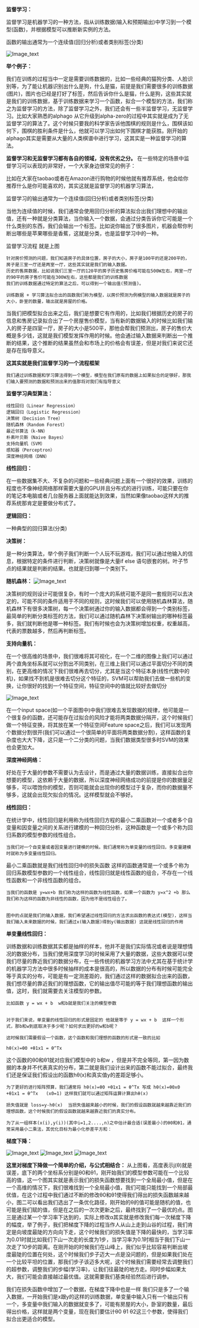 
__监督学习：__

监督学习是机器学习的一种方法，指从训练数据(输入和预期输出)中学习到一个模型(函数)，并根据模型可以推断新实例的方法。

函数的输出通常为一个连续值(回归分析)或者类别标签(分类)

![Image_text](https://raw.githubusercontent.com/OneStepAndTwoSteps/TensorFlow_notes/master/static/%E5%89%8D%E7%BD%AE%E7%9F%A5%E8%AF%86/%E7%9B%91%E7%9D%A3%E5%AD%A6%E4%B9%A0%E6%B5%81%E7%A8%8B.png)

__举个例子：__
			
我们在训练的过程当中一定是需要训练数据的，比如一些经典的猫狗分类、人脸识别等，为了能让机器识别出什么是狗，什么是猫，前提是我们需要很多的训练数据(图片)，图片也已经是打好了标签，然后告诉你什么是猫，什么是狗，这些其实就是我们的训练数据，基于训练数据来学习一个函数，拟合一个模型的方法，我们称之为监督学习的方法，除了监督学习之外，我们还会有一些半监督学习，无监督学习。比如大家熟悉的alphago 从它升级到alpha-zero的过程中其实就是成为了无监督学习的算法了。这个时候只要我的科学家告诉他围棋的规则是什么，围棋该如何下，围棋的胜利条件是什么，他就可以学习出如何下围棋才能获胜。刚开始的alphago其实是需要从大量的人类棋谱中进行学习，这其实是一种监督学习的算法。

__监督学习和无监督学习都有各自的领域，没有优劣之分。__ 在一些特定的场景中监督学习可以表现的非常好，一个大家身边很常见的例子：

比如在大家在taobao或者在Amazon进行购物的时候他就有推荐系统，他会给你推荐什么是你可能喜欢的，其实这就是监督学习的机器学习算法，
			
监督学习的输出通常为一个连续值(回归分析)或者类别标签(分类)


当他为连续值的时候，我们通常会使用回归分析的算法拟合出我们理想中的输出值，还有一种就是分类算法，当你输入一个数据，会通过分类告诉你它可能是一个什么类别的东西，我们会输出一个标签。比如说你输出了很多图片，机器会帮你判断出哪些是苹果哪些是香蕉，这就是分类，也是监督学习中的一种。

监督学习流程 就是上图

	针对房价预测的问题，我们知道房子的具体位置，房子的大小，房子是100平的还是200平的，房子是三室一厅还是两室一厅，这些其实就是我们的输入数据。
	历史的售房数据，比如说我们三室一厅的120平的房子历史售房价格可能在500W左右，两室一厅的90平的房子售价可能在300W左右，这些都是我们的训练数据
	我们的训练数据通过特定的算法之后，可以得到一个输出值(预测值)。

	训练数据 + 学习算法拟合出的函数我们称为模型，以房价预测为例模型的输入数据就是房子的大小，卧室的数量，输出就是房屋的价格。

当我们把模型拟合出来之后，我们是想要它有作用的，比如我们根据历史的房子的信息和售房记录拟合出了一个房屋售价模型，当有新的数据输入的时候比如我们输入的房子是四室一厅，房子的大小是500平，那他会帮我们预测出，房子的售价大概是多少钱，这就是我们模型发挥作用的时候。他会通过输入数据来判断出一个推断的结果，这个推断的结果虽然会和市场上的价格会有误差，但是对我们来说它还是存在指导意义。


__这其实就是我们监督学习的一个流程框架__

	我们通过训练数据和学习算法得到一个模型，模型在我们原有的数据上如果拟合的足够好，那我们输入要预测的数据和预测出来的值那将对我们有指导意义


__监督学习典型算法：__

	线性回归（Linear Regression） 
	逻辑回归（Logistic Regression）
	决策树（Decision Tree）
	随机森林（Random Forest）
	最近邻算法（k-NN）
	朴素叶贝斯（Naive Bayes）
	支持向量机（SVM）
	感知器（Perceptron）
	深度神经网络（DNN）

__线性回归：__
 
在一些数据集不大、不复杂的问题和一些经典问题上面有一个很好的效果，训练的程度也不像神经网络那样需要大量的GPU并且分布式的进行训练，可能只要在你的笔记本电脑或者几台服务器上面就能达到效果，当然如果像taobao这样大的推荐系统那肯定是要做分布式了。

__逻辑回归：__
    
一种典型的回归算法(分类)

__决策树：__
    
是一种分类算法，举个例子我们判断一个人玩不玩游戏，我们可以通过他输入的信息，根据特定的条件进行判断，决策树就像是大量if else 语句嵌套的树。叶子节点的结果就是判断的结果。也就是归到哪一个类别下。

__随机森林：__
    ![Image_text](https://raw.githubusercontent.com/OneStepAndTwoSteps/TensorFlow_notes/master/static/%E5%89%8D%E7%BD%AE%E7%9F%A5%E8%AF%86/%E9%9A%8F%E6%9C%BA%E6%A3%AE%E6%9E%97%E5%9B%BE%E4%BE%8B.png)
    
    
决策树的规则设计可能很复杂，有时一个庞大的系统可能不是同一套规则可以去决定的，可能不同的条件适用于不同的规则，这时候我们可以使用随机森林算法，随机森林下有很多决策树，每一个决策树通过你的输入数据都会得到一个类别标签，最简单的判断分类标签的方法，我们可以通过随机森林下决策树输出的哪种标签最多，我们就判断他是哪一种标签。我们有时候也会为决策树增加权重，权重越高，代表的票数越多，然后再判断标签。

__支持向量机：__
    
在一个很高维的场景中，我们很难将其可视化，在一个二维的图像上我们可以通过两个直角坐标系就可以分割出不同类别，在三维上我们可以通过平面切分不同的类别，在更高维的情况下我们很难再去切分，尤其是当这个特征本身(线性代数中的机)，如果找不到机是很难去切分这个特征的，SVM可以帮助我们去做一些机的变换，让你很好的找到一个特征空间，特征空间中的值就比较好去做切分

![Image_text](https://raw.githubusercontent.com/OneStepAndTwoSteps/TensorFlow_notes/master/static/%E5%89%8D%E7%BD%AE%E7%9F%A5%E8%AF%86/%E5%90%91%E9%87%8F%E6%9C%BA%E5%9B%BE%E4%BE%8B.png)

在一个input space(如一个平面图中)中我们很难去发现数据的规律，他可能是一个很复杂的函数，还可能存在过拟合的风险才能将两类数据分隔开，这个时候我们做一个特征变换，将其放在某一个特征空间Feature space之后，我们可以发现两个数据分割很开(我们可以通过一个很简单的平面将两类数据分割)，这样函数的复杂度也大大下降，这只是一个二分类的问题，当我们数据类型很多时SVM的效果也会更加大。


__深度神经网络：__
      
好处在于大量的参数不需要认为去设计，而是通过大量的数据训练，直接拟合出你想要的模型，这依赖于大量的数据，所以深度神经网络成功的前提是你的数据量足够多，可以喂饱你的模型，否则可能就会出现你的模型过于复杂，而你的数据量不够多，这就会出现欠拟合的情况。这样模型就会不够好。


__线性回归：__

在统计学中，线性回归是利用称为线性回归方程的最小二乘函数对一个或者多个自变量和因变量之间的关系进行建模的一种回归分析，这种函数是一个或多个称为回归系数的模型参数的线性组合。

	当我们对一个自变量或者因变量进行建模的时候。我们通常称为单变量的线性回归，多变量建模时就称为多变量线性回归。

最小二乘函数就是我们线性回归中的损失函数 这样的函数通常是一个或多个称为回归系数模型参数的一个线性组合，线性回归就是线性函数的组合，不存在一个线性函数和一个非线性函数的组合。

	当我们的函数是 y=wx+b 我们称为这样的函数为线性函数，如果一个函数为 y=x^2 +b 那么我们称为这样的函数为非线性的函数，因为他不是线性组合了。


	图中的点就是我们的输入数据，我们希望通过线性回归的方法求出函数的表达式(模型)，这样当我们输入未来数据的时候，我们通过x(输入数据)得到y(输出数据) 这就是线性回归的作用


__单变量线性回归：__

训练数据和训练数据其实都是抽样的样本，他并不是我们实际情况或者说是理想情况的数据分布，当我们使用深度学习的时候采用了大量的数据，这些大数据可以使我们尽量的靠近我们的数据分布，在一些传统的机器学习方法中尤其在基于统计学的机器学习方法中很多时候抽样的成本是很高的，所以数据的分布有时候可能完全等于真实的分布，可能是有一定测差距的，我们通过这样的数据拟合出来的函数，我们想尽量的靠近我们的理想函数，它的输出值尽可能的等于我们理想函数的输出值，这时，我们就需要去关注模型的参数。

	比如函数 y = wx + b  w和b就是我们关注的模型参数


	对于我们来说，单变量的线性回归的形式是固定的 他就是等于 y = wx + b  这样一个形式，那b和w到底取决于多少呢？如何求出更好的w和b呢？

	这时候我们需要假设一个函数，这个函数和我们理想的函数的形式是一致的比如 

	hθ(x)=θ0 +θ1x1 = θ^Tx

这个函数的θ0和θ1就对应我们模型中的 b和w ，但是并不完全等同，第一因为数据的本身并不代表真实的分布，第二就是我们设计出来的函数不能过拟合，最终我们还是保证我们假设出的函数hθ(x)和真实值y的差距足够小。

	为了更好的进行矩阵预算，我们通常将 hθ(x)=θ0 +θ1x1 = θ^Tx 写成 hθ(x)=θ0x0 +θ1x1 = θ^Tx   (x0=1) 这样我们就可以通过矩阵运算计算出hθ(x)

	损失值就是 loss=y-hθ(x)  当损失值越来越小的时候，我们的假设函数就越来越靠近我们的理想函数，这个时候我们的假设函数就越来越靠近我们的真实分布。

	为了从一组样本(x(i),y(i))(其中i=1,2....,n)之中估计最合适(误差最小)的θ0和θ1，通常采用最小二乘法，其优化目标为最小化参差平方和：



__梯度下降：__

![Image_text](https://raw.githubusercontent.com/OneStepAndTwoSteps/TensorFlow_notes/master/static/%E5%89%8D%E7%BD%AE%E7%9F%A5%E8%AF%86/%E6%A2%AF%E5%BA%A6%E4%B8%8B%E9%99%8D%E5%9B%BE%E4%BE%8B3.png)
![Image_text](https://raw.githubusercontent.com/OneStepAndTwoSteps/TensorFlow_notes/master/static/%E5%89%8D%E7%BD%AE%E7%9F%A5%E8%AF%86/%E6%A2%AF%E5%BA%A6%E4%B8%8B%E9%99%8D%E5%9B%BE%E4%BE%8B2.png)
![Image_text](https://raw.githubusercontent.com/OneStepAndTwoSteps/TensorFlow_notes/master/static/%E5%89%8D%E7%BD%AE%E7%9F%A5%E8%AF%86/%E6%A2%AF%E5%BA%A6%E4%B8%8B%E9%99%8D%E5%9B%BE%E4%BE%8B.png)

__这里对梯度下降做一个简单的介绍，与公式相结合：__
     从上图看，高度表示j(θ)就是误差，底下的两个坐标系分别是θ0和θ1，刚开始我们的模型参数可能在一个比较高的值，这一个图其实就是表示我们的损失函数想要找到一个全局最小值，但是在一个高维的情况下，我们很难找到一个全局最小值，我们可能只能找到一个局部最优值，在这个过程中我们通过不断的修改θ0和θ1使得我们得出的损失函数越来越小，图二可以看出我们选出了一条优化路径，刚开始的θ的值可能是随机的值，也可能是我们赋的值，但是在之后的一次次更新之后，最终找到了一个最优的点。图三是通过某一个学习率下达到的，实际上修改α其实就是修改我们每一次梯度下降的幅度，举了例子，我们把梯度下降的过程当作人从山上走到山谷的过程，我们肯定是向坡度最陡的方向向下走，这个时候我们的损失值是下降的最快的，当学习率为0.01时就比如我们下山一次走的长度为1步，当学习率为0.1时相当于我们下山一次走了10步的距离。在刚开始的时候我们在山峰上，我们似乎比较容易判断出坡度最陡的位置在何处，这个时候我们步子迈大一点是没问题的，但是如果我们处在一个比较平坦的位置，那我们步子该迈多大呢，这个时候我们需要经常去调整我们的超参数，调整我们的步幅(学习率)，让我们往最陡的地方走。同时步幅如果太大，我们可能会直接越过最优值。这就需要我们基类经验然后进行调参。


我们在损失函数中增加了一个数据，在梯度下降中也是一样 我们只是多了一个输入数据，一开始我们是x跟y的这样的训练数据，单变量中输入只有一个输出只有一个，多变量中我们输入的数据就变多了，可能有房屋的大小，卧室的数量，最后得出价格，这样就是两个变量，现在我们要估计θ0 θ1 θ2这三个参数，使得我们拟合出更适合的模型。
